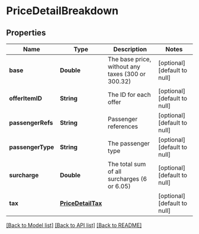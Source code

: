 # PriceDetailBreakdown
## Properties

| Name | Type | Description | Notes |
|------------ | ------------- | ------------- | -------------|
| **base** | **Double** | The base price, without any taxes (300 or 300.32) | [optional] [default to null] |
| **offerItemID** | **String** | The ID for each offer | [optional] [default to null] |
| **passengerRefs** | **String** | Passenger references | [optional] [default to null] |
| **passengerType** | **String** | The passenger type | [optional] [default to null] |
| **surcharge** | **Double** | The total sum of all surcharges (6 or 6.05) | [optional] [default to null] |
| **tax** | [**PriceDetailTax**](PriceDetailTax.md) |  | [optional] [default to null] |

[[Back to Model list]](../README.md#documentation-for-models) [[Back to API list]](../README.md#documentation-for-api-endpoints) [[Back to README]](../README.md)


